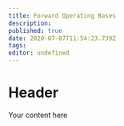 ```yaml
---
title: Forward Operating Bases
description: 
published: true
date: 2020-07-07T11:54:23.739Z
tags: 
editor: undefined
---
```


# Header
Your content here
